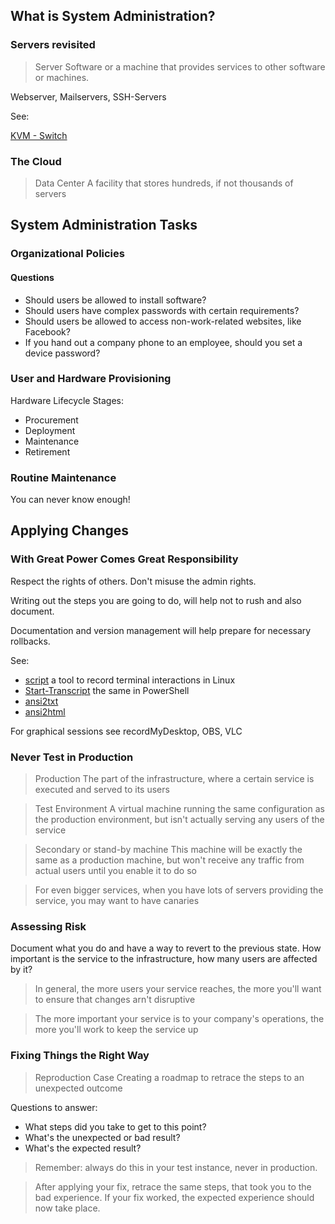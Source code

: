 ## What is System Administration?

### Servers revisited

<blockquote>
Server
Software or a machine that provides services to other software or machines.
</blockquote>

Webserver, Mailservers, SSH-Servers

See:

[KVM - Switch](https://en.wikipedia.org/wiki/KVM_switch)

### The Cloud

<blockquote>
Data Center
A facility that stores hundreds, if not thousands of servers
</blockquote>

## System Administration Tasks

### Organizational Policies

#### Questions

- Should users be allowed to install software?
- Should users have complex passwords with certain requirements?
- Should users be allowed to access non-work-related websites, like Facebook?
- If you hand out a company phone to an employee, should you set a device password?

### User and Hardware Provisioning

Hardware Lifecycle Stages:

- Procurement
- Deployment
- Maintenance
- Retirement

### Routine Maintenance


You can never know enough!

## Applying Changes

### With Great Power Comes Great Responsibility

Respect the rights of others.
Don't misuse the admin rights.

Writing out the steps you are going to do, will help not to rush and also document.

Documentation and version management will help prepare for necessary rollbacks.

See:

- [script](http://manpages.ubuntu.com/manpages/bionic/man1/script.1.html) a tool to record terminal interactions in Linux
- [Start-Transcript](https://docs.microsoft.com/en-us/powershell/module/microsoft.powershell.host/start-transcript?view=powershell-6) the same in PowerShell
- [ansi2txt](http://manpages.ubuntu.com/manpages/bionic/man1/ansi2txt.1.html)
- [ansi2html](http://manpages.ubuntu.com/manpages/bionic/man1/ansi2html.1.html)

For graphical sessions see recordMyDesktop, OBS, VLC

### Never Test in Production

<blockquote>
Production
The part of the infrastructure, where a certain service is executed and served to its users
</blockquote>

<blockquote>
Test Environment
A virtual machine running the same configuration as the production environment, but isn't actually serving any users of the service
</blockquote>

<blockquote>
Secondary or stand-by machine
This machine will be exactly the same as a production machine, but won't receive any traffic from actual users until you enable it to do so
</blockquote>

<blockquote>
For even bigger services, when you have lots of servers providing the service, you may want to have canaries
</blockquote>

### Assessing Risk

Document what you do and have a way to revert to the previous state.
How important is the service to the infrastructure, how many users are affected by it?

<blockquote>
In general, the more users your service reaches, the more you'll want to ensure that changes arn't disruptive
</blockquote>

<blockquote>
The more important your service is to your company's operations, the more you'll work to keep the service up
</blockquote>

### Fixing Things the Right Way

<blockquote>
Reproduction Case
Creating a roadmap to retrace the steps to an unexpected outcome
</blockquote>

Questions to answer:

- What steps did you take to get to this point?
- What's the unexpected or bad result?
- What's the expected result?

<blockquote>
Remember: always do this in your test instance, never in production.
</blockquote>

<blockquote>
After applying your fix, retrace the same steps, that took you to the bad experience. If your fix worked, the expected experience should now take place.
</blockquote>


